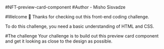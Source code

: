 #NFT-preview-card-component
#Author - Misho Sisvadze


#Welcome 👋
Thanks for checking out this front-end coding challenge.

To do this challenge, you need a basic understanding of HTML and CSS.

#The challenge
Your challenge is to build out this preview card component and get it looking as close to the design as possible.
